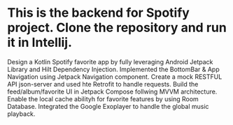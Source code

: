 # This is the backend for Spotify project. Clone the repository and run it in Intellij.

Design a Kotlin Spotify favorite app by fully leveraging Android Jetpack Library and Hilt Dependency Injection.
Implemented the BottomBar & App Navigation using Jetpack Navigation component.
Create a mock RESTFUL API json-server and used hte Retrofit to handle requests.
Build the feed/album/favorite UI in Jetpack Compose follwing MVVM architecture.
Enable the local cache abilityh for favorite features by using Room Database.
Integrated the Google Exoplayer to handle the global music playback.
